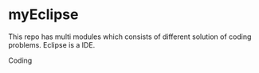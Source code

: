 # myEclipse
This repo has multi modules which consists of different solution of coding problems.
Eclipse is a IDE.

Coding

